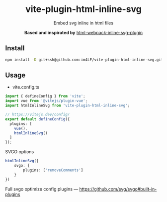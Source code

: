 <h1 align="center">vite-plugin-html-inline-svg</h1>
<p align="center">Embed svg inline in html files</p>
<p align="center"><strong>Based and inspirated by</strong> <a href="https://github.com/theGC/html-webpack-inline-svg-plugin">html-webpack-inline-svg-plugin</a></strong></p>

## Install

```bash
npm install -D git+ssh@github.com:im4LF/vite-plugin-html-inline-svg.git
```

## Usage

- vite.config.ts

```ts
import { defineConfig } from 'vite';
import vue from '@vitejs/plugin-vue';
import htmlInlineSvg from 'vite-plugin-html-inline-svg';

// https://vitejs.dev/config/
export default defineConfig({
  plugins: [
    vue(),
    htmlInlineSvg()
  ]
});
```

SVGO options

```ts
htmlInlineSvg({
	svgo: {
		plugins: ['removeComments']
	}
})
```

Full svgo optimize config plugins — https://github.com/svg/svgo#built-in-plugins
